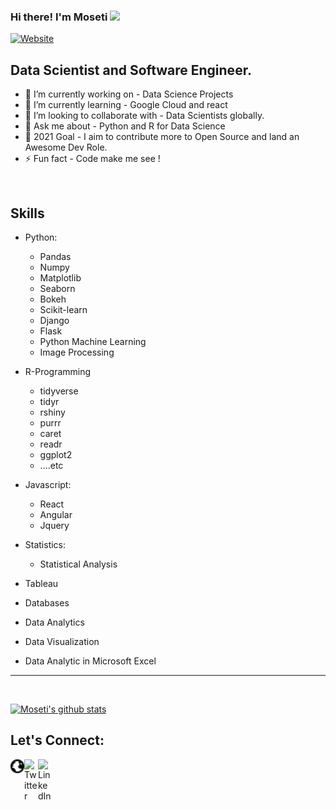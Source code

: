 ### Hi there!  I'm Moseti <img src="https://media.giphy.com/media/hvRJCLFzcasrR4ia7z/giphy.gif" width="25px">
[![Website](https://img.shields.io/badge/Text-Text-green?style=flat-square)](https://google.com)


## Data Scientist and Software Engineer.
- 🔭 I’m currently working on -  Data Science Projects 
- 🌱 I’m currently learning -  Google Cloud and  react
- 👯 I’m looking to collaborate with - Data Scientists globally.
- 💬 Ask me about - Python and R for Data Science
- 🥅 2021 Goal -  I aim to contribute more to Open Source and land an Awesome Dev Role.
- ⚡ Fun fact - Code make me see !
<br />




## Skills 
- Python: 
    - Pandas
    - Numpy
    - Matplotlib
    - Seaborn
    - Bokeh 
    - Scikit-learn
    - Django 
    - Flask  
    - Python Machine Learning
    - Image Processing 
    
          
 
- R-Programming 
    - tidyverse
    - tidyr
    - rshiny
    - purrr
    - caret 
    - readr
    - ggplot2
    - ....etc
- Javascript:
    - React 
    - Angular 
    - Jquery
- Statistics:
    - Statistical Analysis 
- Tableau 
- Databases
- Data Analytics 
- Data Visualization
- Data Analytic in Microsoft Excel

<hr/>
<br/>
<!-- ❔❔❔❔ means username in below README.md -->
<!-- Also feel free to update second URL to any URL -->

[![Moseti's github stats](https://github-readme-stats.vercel.app/api?username=moseti1&count_private=true&include_all_commits=true&theme=radical)](https://google.com)

## Let's Connect:

[<img align="left" alt="Github" width="22px" src="https://raw.githubusercontent.com/iconic/open-iconic/master/svg/globe.svg" />][github]
[<img align="left" alt="Twitter" width="22px" src="https://cdn.jsdelivr.net/npm/simple-icons@v3/icons/twitter.svg" />][twitter]
[<img align="left" alt="LinkedIn" width="22px" src="https://cdn.jsdelivr.net/npm/simple-icons@v3/icons/linkedin.svg" />][linkedin]

<br />
 

<!-- Optional if you have blogs -->

<!-- BLOG-POST-LIST:START -->
<!-- BLOG-POST-LIST:END -->

<!-- This section you create this variables that are used above -->
[website]: https://google.com
[twitter]: https://twitter.com/moseti_dev
[linkedin]: https://www.linkedin.com/in/derrick-moseti-b81bb7191/

[github]: https://github.com/moseti1


